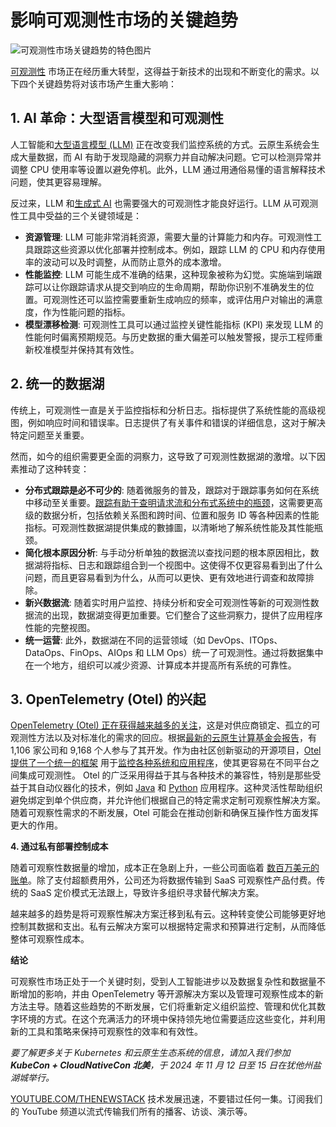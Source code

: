 # 影响可观测性市场的关键趋势

![可观测性市场关键趋势的特色图片](https://cdn.thenewstack.io/media/2024/10/49bbadcd-observability-1024x576.jpg)

[可观测性](https://thenewstack.io/observability/) 市场正在经历重大转型，这得益于新技术的出现和不断变化的需求。以下四个关键趋势将对该市场产生重大影响：

## 1. AI 革命：大型语言模型和可观测性

人工智能和[大型语言模型 (LLM)](https://roadmap.sh/guides/introduction-to-llms) 正在改变我们监控系统的方式。云原生系统会生成大量数据，而 AI 有助于发现隐藏的洞察力并自动解决问题。它可以检测异常并调整 CPU 使用率等设置以避免停机。此外，LLM 通过用通俗易懂的语言解释技术问题，使其更容易理解。

反过来，LLM 和[生成式 AI](https://thenewstack.io/ai/) 也需要强大的可观测性才能良好运行。LLM 从可观测性工具中受益的三个关键领域是：

* **资源管理**: LLM 可能非常消耗资源，需要大量的计算能力和内存。可观测性工具跟踪这些资源以优化部署并控制成本。例如，跟踪 LLM 的 CPU 和内存使用率的波动可以及时调整，从而防止意外的成本激增。
* **性能监控**: LLM 可能生成不准确的结果，这种现象被称为幻觉。实施端到端跟踪可以让你跟踪请求从提交到响应的生命周期，帮助你识别不准确发生的位置。可观测性还可以监控需要重新生成响应的频率，或评估用户对输出的满意度，作为性能问题的指标。
* **模型漂移检测**: 可观测性工具可以通过监控关键性能指标 (KPI) 来发现 LLM 的性能何时偏离预期规范。与历史数据的重大偏差可以触发警报，提示工程师重新校准模型并保持其有效性。

## 2. 统一的数据湖

传统上，可观测性一直是关于监控指标和分析日志。指标提供了系统性能的高级视图，例如响应时间和错误率。日志提供了有关事件和错误的详细信息，这对于解决特定问题至关重要。

然而，如今的组织需要更全面的洞察力，这导致了可观测性数据湖的激增。以下因素推动了这种转变：

* **分布式跟踪是必不可少的**: 随着微服务的普及，跟踪对于跟踪事务如何在系统中移动至关重要。[跟踪有助于查明请求流和分布式系统中的瓶颈](https://thenewstack.io/demystifying-distributed-traces-in-opentelemetry/)，这需要更高级的数据分析，包括依赖关系图和跨时间、位置和服务 ID 等各种因素的性能指标。可观测性数据湖提供集成的數據圖，以清晰地了解系统性能及其性能瓶颈。
* **简化根本原因分析**: 与手动分析单独的数据流以查找问题的根本原因相比，数据湖将指标、日志和跟踪组合到一个视图中。这使得不仅更容易看到出了什么问题，而且更容易看到为什么，从而可以更快、更有效地进行调查和故障排除。
* **新兴数据流**: 随着实时用户监控、持续分析和安全可观测性等新的可观测性数据流的出现，数据湖变得更加重要。它们整合了这些洞察力，提供了应用程序性能的完整视图。
* **统一运营**: 此外，数据湖在不同的运营领域（如 DevOps、ITOps、DataOps、FinOps、AIOps 和 LLM Ops）统一了可观测性。通过将数据集中在一个地方，组织可以减少资源、计算成本并提高所有系统的可靠性。

## 3. OpenTelemetry (Otel) 的兴起

[OpenTelemetry (Otel) 正在获得越来越多的关注](https://thenewstack.io/opentelemetry-gaining-traction-from-companies-and-vendors/)，这是对供应商锁定、孤立的可观测性方法以及对标准化的需求的回应。根据[最新的云原生计算基金会报告](https://www.cncf.io/reports/opentelemetry-project-journey-report/)，有 1,106 家公司和 9,168 个人参与了其开发。作为由社区创新驱动的开源项目，[Otel 提供了一个统一的框架](https://www.kloudfuse.com/blog/understanding-opentelemetry) 用于[监控各种系统和应用程序](https://thenewstack.io/why-upgrade-to-observability-from-application-monitoring/)，使其更容易在不同平台之间集成可观测性。
Otel 的广泛采用得益于其与各种技术的兼容性，特别是那些受益于其自动仪器化的技术，例如 [Java](https://thenewstack.io/oracle-unveils-java-23-simplicity-meets-enterprise-power/) 和 [Python](https://thenewstack.io/what-is-python/) 应用程序。这种灵活性帮助组织避免绑定到单个供应商，并允许他们根据自己的特定需求定制可观察性解决方案。随着可观察性需求的不断发展，Otel 可能会在推动创新和确保互操作性方面发挥更大的作用。

**4. 通过私有部署控制成本**

随着可观察性数据量的增加，成本正在急剧上升，一些公司面临着 [数百万美元的账单](https://thenewstack.io/datadogs-65m-bill-and-why-developers-should-care/)。除了支付超额费用外，公司还为将数据传输到 SaaS 可观察性产品付费。传统的 SaaS 定价模式无法跟上，导致许多组织寻求替代解决方案。

越来越多的趋势是将可观察性解决方案迁移到私有云。这种转变使公司能够更好地控制其数据和支出。私有云解决方案可以根据特定需求和预算进行定制，从而降低整体可观察性成本。

**结论**

可观察性市场正处于一个关键时刻，受到人工智能进步以及数据复杂性和数据量不断增加的影响，并由 OpenTelemetry 等开源解决方案以及管理可观察性成本的新方法主导。随着这些趋势的不断发展，它们将重新定义组织监控、管理和优化其数字环境的方式。在这个充满活力的环境中保持领先地位需要适应这些变化，并利用新的工具和策略来保持可观察性的效率和有效性。

*要了解更多关于 Kubernetes 和云原生生态系统的信息，请加入我们参加 **KubeCon + CloudNativeCon 北美**，于 2024 年 11 月 12 日至 15 日在犹他州盐湖城举行。*

[YOUTUBE.COM/THENEWSTACK](https://youtube.com/thenewstack?sub_confirmation=1)
技术发展迅速，不要错过任何一集。订阅我们的 YouTube 频道以流式传输我们所有的播客、访谈、演示等。